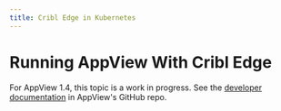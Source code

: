 ```yaml
---
title: Cribl Edge in Kubernetes
---
```


# Running AppView With Cribl Edge

For AppView 1.4, this topic is a work in progress. See the [developer documentation](https://github.com/appview-team/appview/tree/master/docs) in AppView's GitHub repo.
